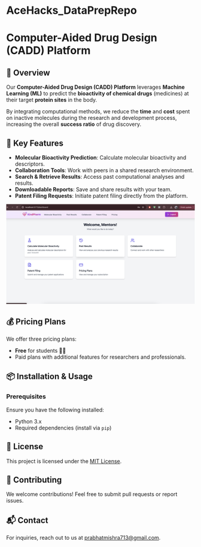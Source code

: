 # AceHacks_DataPrepRepo


# Computer-Aided Drug Design (CADD) Platform

## 🚀 Overview
Our **Computer-Aided Drug Design (CADD) Platform** leverages **Machine Learning (ML)** to predict the **bioactivity of chemical drugs** (medicines) at their target **protein sites** in the body. 

By integrating computational methods, we reduce the **time** and **cost** spent on inactive molecules during the research and development process, increasing the overall **success ratio** of drug discovery.

## 🎯 Key Features
- **Molecular Bioactivity Prediction**: Calculate molecular bioactivity and descriptors.
- **Collaboration Tools**: Work with peers in a shared research environment.
- **Search & Retrieve Results**: Access past computational analyses and results.
- **Downloadable Reports**: Save and share results with your team.
- **Patent Filing Requests**: Initiate patent filing directly from the platform.

![Landing Page](https://github.com/Toshhhi/AceHacks_DataPrepRepo/blob/main/LandingPage.png?raw=true)

## 💰 Pricing Plans
We offer three pricing plans:
- **Free** for students 👩‍🎓
- Paid plans with additional features for researchers and professionals.

## 📦 Installation & Usage
### Prerequisites
Ensure you have the following installed:
- Python 3.x
- Required dependencies (install via `pip`)

## 📜 License
This project is licensed under the [MIT License](LICENSE).

## 🤝 Contributing
We welcome contributions! Feel free to submit pull requests or report issues.

## 📬 Contact
For inquiries, reach out to us at prabhatmishra713@gmail.com.

